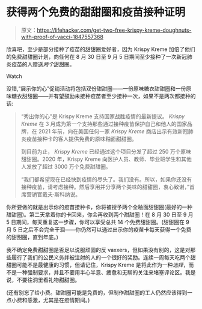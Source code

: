 # 获得两个免费的甜甜圈和疫苗接种证明

> 原文：<https://lifehacker.com/get-two-free-krispy-kreme-doughnuts-with-proof-of-vacci-1847557368>

欣喜吧，至少是部分接种了疫苗的甜甜圈爱好者，因为 Krispy Kreme 加倍了他们的免费甜甜圈计划，向任何在 8 月 30 日至 9 月 5 日期间至少接种了一次新冠肺炎疫苗的人赠送*两个*甜甜圈。

Watch

没错,“展示你的心”促销活动将包括双份甜甜圈——一份原味糖衣甜甜圈和一份原味糖衣甜甜圈——并有望鼓励未接种疫苗者至少接种一次，如果不是两次都接种的话:

> “秀出你的心”是 Krispy Kreme 支持国家战胜疫情的最新提议。 *Krispy Kreme* 在 3 月成为第一个支持那些通过接种疫苗保护自己和他人的国家品牌，在 2021 年前，向在美国任何一家 *Krispy Kreme* 商店出示有效新冠肺炎疫苗接种卡的客人提供免费的原味釉面甜甜圈。
> 
> 到目前为止， *Krispy Kreme* 已经通过这个项目分发了超过 250 万个原味甜甜圈。2020 年，Krispy Kreme 向医护人员、教师、毕业班学生和其他人发放了超过 3000 万个免费甜甜圈。
> 
> “我们都希望现在已经快到疫情的尽头了。我们没有。所以，如果你还没有接种疫苗，请考虑接种。然后享用并分享两个美味的甜甜圈，衷心致谢，”首席营销官戴夫·斯科纳说。

你所要做的就是出示你的疫苗接种卡，你将被授予两个全釉面甜甜圈(最好的一种甜甜圈)。第二天拿着你的卡回来，你会再收到两个甜甜圈！在 8 月 30 日至 9 月 5 日期间，每天重复这一步骤，你可以享受总共 14 个免费甜甜圈。(甜甜圈在 9 月 5 日之后不会完全干涸——你仍然可以通过出示你的疫苗卡每天获得一个免费的甜甜圈，直到年底。)

我不确定免费甜甜圈是否足以说服顽固的反 vaxxers，但如果没有别的，这是对那些履行了我们的公民义务并被注射的人的一个很好的奖励。连续一周每天吃两个甜甜圈可能不是最健康的习惯，但请记住，Krispy Kreme 是将此作为一种*选择*，而不是一种强制要求，并且不要用半心半意、疲惫和无聊的关注来堵塞评论区。我是说，不要往洞里看礼物甜甜圈。

(还有别忘了给小费。甜甜圈可能是免费的，但制作甜甜圈的工人仍然应该得到一点小费和感激，尤其是在疫情期间。)